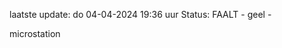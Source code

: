 laatste update: 
do 04-04-2024 19:36   uur 
Status: FAALT - geel - 
<div class="service Y">microstation</div>